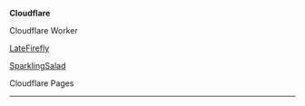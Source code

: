 **Cloudflare**

Cloudflare Worker

[LateFirefly](https://late-firefly-9653.aliairlord.workers.dev/23fba8cf-9222-4a42-bc4a-dc4988e6f0a1)

[SparklingSalad](https://sparkling-salad-9ec7.vgeedl.workers.dev/e277a86d-d719-4c12-acc4-f0b45ea9d28e)

Cloudflare Pages

****
